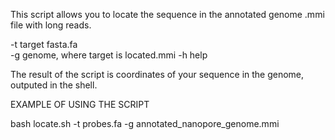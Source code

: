 This script allows you to locate the sequence in the annotated genome .mmi file with long reads. 

  -t  target fasta.fa                     
  -g  genome, where target is located.mmi 
  -h  help

The result of the script is coordinates of your sequence in the genome, outputed in the shell. 

EXAMPLE OF USING THE SCRIPT

bash locate.sh -t probes.fa -g annotated_nanopore_genome.mmi 
